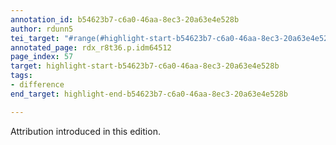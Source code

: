 ```yaml
---
annotation_id: b54623b7-c6a0-46aa-8ec3-20a63e4e528b
author: rdunn5
tei_target: "#range(#highlight-start-b54623b7-c6a0-46aa-8ec3-20a63e4e528b, #highlight-end-b54623b7-c6a0-46aa-8ec3-20a63e4e528b)"
annotated_page: rdx_r8t36.p.idm64512
page_index: 57
target: highlight-start-b54623b7-c6a0-46aa-8ec3-20a63e4e528b
tags:
- difference
end_target: highlight-end-b54623b7-c6a0-46aa-8ec3-20a63e4e528b

---
```

Attribution introduced in this edition.